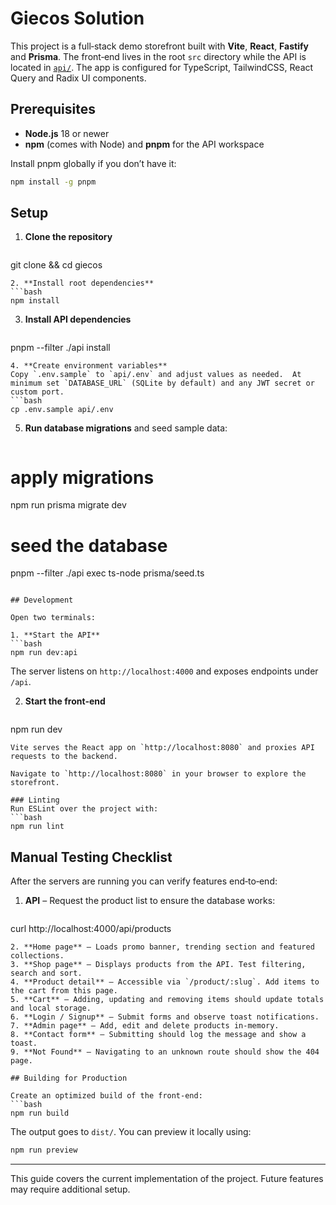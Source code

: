 # Giecos Solution

This project is a full‑stack demo storefront built with **Vite**, **React**, **Fastify** and **Prisma**.  The front‑end lives in the root `src` directory while the API is located in [`api/`](api/).  The app is configured for TypeScript, TailwindCSS, React Query and Radix UI components.

## Prerequisites

- **Node.js** 18 or newer
- **npm** (comes with Node) and **pnpm** for the API workspace

Install pnpm globally if you don’t have it:

```bash
npm install -g pnpm
```

## Setup

1. **Clone the repository**
   ```bash
git clone <repo-url> && cd giecos
   ```
2. **Install root dependencies**
   ```bash
npm install
   ```
3. **Install API dependencies**
   ```bash
pnpm --filter ./api install
   ```
4. **Create environment variables**
   Copy `.env.sample` to `api/.env` and adjust values as needed.  At minimum set `DATABASE_URL` (SQLite by default) and any JWT secret or custom port.
   ```bash
cp .env.sample api/.env
   ```
5. **Run database migrations** and seed sample data:
   ```bash
# apply migrations
npm run prisma migrate dev

# seed the database
pnpm --filter ./api exec ts-node prisma/seed.ts
   ```

## Development

Open two terminals:

1. **Start the API**
   ```bash
npm run dev:api
   ```
   The server listens on `http://localhost:4000` and exposes endpoints under `/api`.

2. **Start the front‑end**
   ```bash
npm run dev
   ```
   Vite serves the React app on `http://localhost:8080` and proxies API requests to the backend.

Navigate to `http://localhost:8080` in your browser to explore the storefront.

### Linting
Run ESLint over the project with:
```bash
npm run lint
```

## Manual Testing Checklist

After the servers are running you can verify features end‑to‑end:

1. **API** – Request the product list to ensure the database works:
   ```bash
curl http://localhost:4000/api/products
   ```
2. **Home page** – Loads promo banner, trending section and featured collections.
3. **Shop page** – Displays products from the API. Test filtering, search and sort.
4. **Product detail** – Accessible via `/product/:slug`. Add items to the cart from this page.
5. **Cart** – Adding, updating and removing items should update totals and local storage.
6. **Login / Signup** – Submit forms and observe toast notifications.
7. **Admin page** – Add, edit and delete products in-memory.
8. **Contact form** – Submitting should log the message and show a toast.
9. **Not Found** – Navigating to an unknown route should show the 404 page.

## Building for Production

Create an optimized build of the front‑end:
```bash
npm run build
```
The output goes to `dist/`.  You can preview it locally using:
```bash
npm run preview
```

---
This guide covers the current implementation of the project.  Future features may require additional setup.
